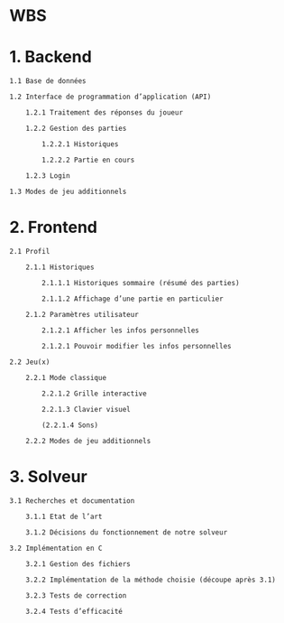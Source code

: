 # WBS

# 1. Backend

    1.1 Base de données

    1.2 Interface de programmation d’application (API)

        1.2.1 Traitement des réponses du joueur

        1.2.2 Gestion des parties

            1.2.2.1 Historiques

            1.2.2.2 Partie en cours

        1.2.3 Login

    1.3 Modes de jeu additionnels

# 2. Frontend

    2.1 Profil

        2.1.1 Historiques

            2.1.1.1 Historiques sommaire (résumé des parties)

            2.1.1.2 Affichage d’une partie en particulier

        2.1.2 Paramètres utilisateur

            2.1.2.1 Afficher les infos personnelles

            2.1.2.1 Pouvoir modifier les infos personnelles

    2.2 Jeu(x)

        2.2.1 Mode classique

            2.2.1.2 Grille interactive

            2.2.1.3 Clavier visuel

            (2.2.1.4 Sons)

        2.2.2 Modes de jeu additionnels

# 3. Solveur

    3.1 Recherches et documentation

        3.1.1 Etat de l’art

        3.1.2 Décisions du fonctionnement de notre solveur

    3.2 Implémentation en C

        3.2.1 Gestion des fichiers

        3.2.2 Implémentation de la méthode choisie (découpe après 3.1)

        3.2.3 Tests de correction

        3.2.4 Tests d’efficacité
